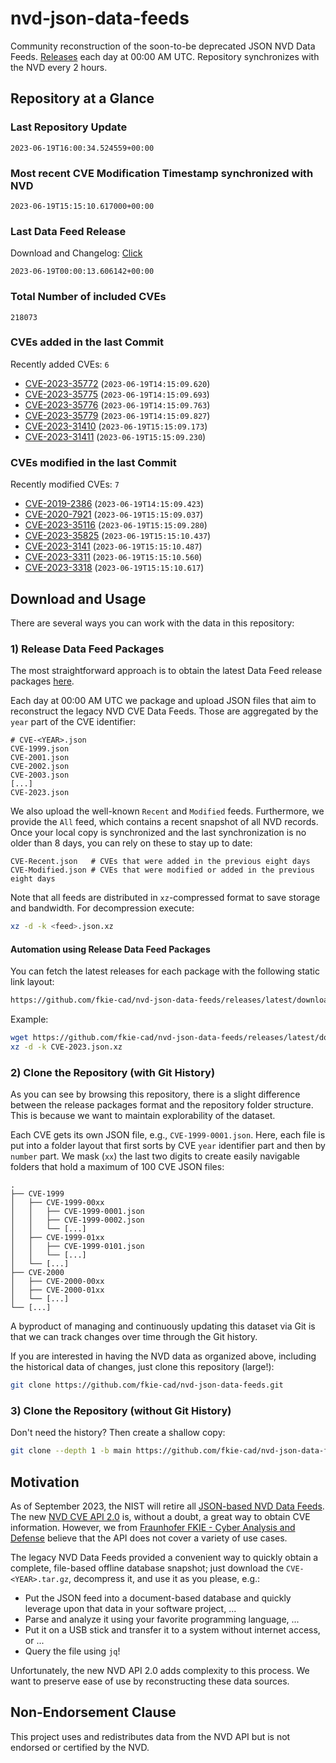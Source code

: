 # nvd-json-data-feeds

Community reconstruction of the soon-to-be deprecated JSON NVD Data Feeds. 
[Releases](https://github.com/fkie-cad/nvd-json-data-feeds/releases/latest) each day at 00:00 AM UTC.
Repository synchronizes with the NVD every 2 hours.

## Repository at a Glance

### Last Repository Update

```plain
2023-06-19T16:00:34.524559+00:00
```

### Most recent CVE Modification Timestamp synchronized with NVD

```plain
2023-06-19T15:15:10.617000+00:00
```

### Last Data Feed Release

Download and Changelog: [Click](https://github.com/fkie-cad/nvd-json-data-feeds/releases/latest)

```plain
2023-06-19T00:00:13.606142+00:00
```

### Total Number of included CVEs

```plain
218073
```

### CVEs added in the last Commit

Recently added CVEs: `6`

* [CVE-2023-35772](CVE-2023/CVE-2023-357xx/CVE-2023-35772.json) (`2023-06-19T14:15:09.620`)
* [CVE-2023-35775](CVE-2023/CVE-2023-357xx/CVE-2023-35775.json) (`2023-06-19T14:15:09.693`)
* [CVE-2023-35776](CVE-2023/CVE-2023-357xx/CVE-2023-35776.json) (`2023-06-19T14:15:09.763`)
* [CVE-2023-35779](CVE-2023/CVE-2023-357xx/CVE-2023-35779.json) (`2023-06-19T14:15:09.827`)
* [CVE-2023-31410](CVE-2023/CVE-2023-314xx/CVE-2023-31410.json) (`2023-06-19T15:15:09.173`)
* [CVE-2023-31411](CVE-2023/CVE-2023-314xx/CVE-2023-31411.json) (`2023-06-19T15:15:09.230`)


### CVEs modified in the last Commit

Recently modified CVEs: `7`

* [CVE-2019-2386](CVE-2019/CVE-2019-23xx/CVE-2019-2386.json) (`2023-06-19T14:15:09.423`)
* [CVE-2020-7921](CVE-2020/CVE-2020-79xx/CVE-2020-7921.json) (`2023-06-19T15:15:09.037`)
* [CVE-2023-35116](CVE-2023/CVE-2023-351xx/CVE-2023-35116.json) (`2023-06-19T15:15:09.280`)
* [CVE-2023-35825](CVE-2023/CVE-2023-358xx/CVE-2023-35825.json) (`2023-06-19T15:15:10.437`)
* [CVE-2023-3141](CVE-2023/CVE-2023-31xx/CVE-2023-3141.json) (`2023-06-19T15:15:10.487`)
* [CVE-2023-3311](CVE-2023/CVE-2023-33xx/CVE-2023-3311.json) (`2023-06-19T15:15:10.560`)
* [CVE-2023-3318](CVE-2023/CVE-2023-33xx/CVE-2023-3318.json) (`2023-06-19T15:15:10.617`)


## Download and Usage

There are several ways you can work with the data in this repository:

### 1) Release Data Feed Packages

The most straightforward approach is to obtain the latest Data Feed release packages [here](https://github.com/fkie-cad/nvd-json-data-feeds/releases/latest).

Each day at 00:00 AM UTC we package and upload JSON files that aim to reconstruct the legacy NVD CVE Data Feeds.
Those are aggregated by the `year` part of the CVE identifier:

```
# CVE-<YEAR>.json
CVE-1999.json
CVE-2001.json
CVE-2002.json
CVE-2003.json
[...]
CVE-2023.json
```

We also upload the well-known `Recent` and `Modified` feeds.
Furthermore, we provide the `All` feed, which contains a recent snapshot of all NVD records.
Once your local copy is synchronized and the last synchronization is no older than 8 days, you can rely on these to stay up to date:

```plain
CVE-Recent.json   # CVEs that were added in the previous eight days
CVE-Modified.json # CVEs that were modified or added in the previous eight days
```

Note that all feeds are distributed in `xz`-compressed format to save storage and bandwidth.
For decompression execute:

```sh
xz -d -k <feed>.json.xz
```


#### Automation using Release Data Feed Packages

You can fetch the latest releases for each package with the following static link layout:

```sh
https://github.com/fkie-cad/nvd-json-data-feeds/releases/latest/download/CVE-<YEAR>.json.xz
```

Example:

```sh
wget https://github.com/fkie-cad/nvd-json-data-feeds/releases/latest/download/CVE-2023.json.xz
xz -d -k CVE-2023.json.xz
```

### 2) Clone the Repository (with Git History)

As you can see by browsing this repository, there is a slight difference between the release packages format and the repository folder structure.
This is because we want to maintain explorability of the dataset.

Each CVE gets its own JSON file, e.g., `CVE-1999-0001.json`.
Here, each file is put into a folder layout that first sorts by CVE `year` identifier part and then by `number` part.
We mask (`xx`) the last two digits to create easily navigable folders that hold a maximum of 100 CVE JSON files:

```plain
.
├── CVE-1999
│   ├── CVE-1999-00xx
│   │   ├── CVE-1999-0001.json
│   │   ├── CVE-1999-0002.json
│   │   └── [...]
│   ├── CVE-1999-01xx
│   │   ├── CVE-1999-0101.json
│   │   └── [...]
│   └── [...]
├── CVE-2000
│   ├── CVE-2000-00xx
│   ├── CVE-2000-01xx
│   └── [...]
└── [...]
```

A byproduct of managing and continuously updating this dataset via Git is that we can track changes over time through the Git history.

If you are interested in having the NVD data as organized above, including the historical data of changes, just clone this repository (large!):

```sh
git clone https://github.com/fkie-cad/nvd-json-data-feeds.git
```

### 3) Clone the Repository (without Git History)

Don't need the history? Then create a shallow copy:

```sh
git clone --depth 1 -b main https://github.com/fkie-cad/nvd-json-data-feeds.git
```

## Motivation

As of September 2023, the NIST will retire all [JSON-based NVD Data Feeds](https://nvd.nist.gov/vuln/data-feeds#divRetirementBanner-1).
The new [NVD CVE API 2.0](https://nvd.nist.gov/developers/vulnerabilities) is, without a doubt, a great way to obtain CVE information.
However, we from [Fraunhofer FKIE - Cyber Analysis and Defense](https://www.fkie.fraunhofer.de/en/departments/cad.html) believe that the API does not cover a variety of use cases.

The legacy NVD Data Feeds provided a convenient way to quickly obtain a complete, file-based offline database snapshot; just download the `CVE-<YEAR>.tar.gz`, decompress it, and use it as you please, e.g.:

* Put the JSON feed into a document-based database and quickly leverage upon that data in your software project, ...
* Parse and analyze it using your favorite programming language, ...
* Put it on a USB stick and transfer it to a system without internet access, or ...
* Query the file using `jq`!

Unfortunately, the new NVD API 2.0 adds complexity to this process.
We want to preserve ease of use by reconstructing these data sources.

## Non-Endorsement Clause

This project uses and redistributes data from the NVD API but is not endorsed or certified by the NVD.